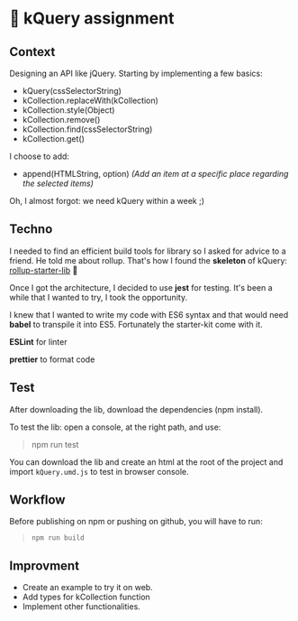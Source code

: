 # 🎤 kQuery assignment

## Context

Designing an API like jQuery. Starting by implementing a few basics:

- kQuery(cssSelectorString)
- kCollection.replaceWith(kCollection)
- kCollection.style(Object)
- kCollection.remove()
- kCollection.find(cssSelectorString)
- kCollection.get()

I choose to add:

- append(HTMLString, option) _(Add an item at a specific place regarding the selected items)_

Oh, I almost forgot: we need kQuery within a week ;)

## Techno

I needed to find an efficient build tools for library so I asked for advice to a friend. He told me about rollup.
That's how I found the **skeleton** of kQuery:
[rollup-starter-lib](https://github.com/rollup/rollup-starter-lib) 🙏

Once I got the architecture, I decided to use **jest** for testing. It's been a while that I wanted to try, I took the opportunity.

I knew that I wanted to write my code with ES6 syntax and that would need **babel** to transpile it into ES5. Fortunately the starter-kit come with it.

**ESLint** for linter

**prettier** to format code

## Test

After downloading the lib, download the dependencies (npm install).

To test the lib: open a console, at the right path, and use:

> npm run test

You can download the lib and create an html at the root of the project and import `kQuery.umd.js` to test in browser console.

## Workflow

Before publishing on npm or pushing on github, you will have to run:

> `npm run build`

## Improvment

- Create an example to try it on web.
- Add types for kCollection function
- Implement other functionalities.
